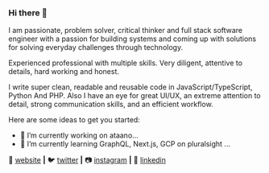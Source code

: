 ### Hi there 👋
I am passionate, problem solver, critical thinker and full stack software engineer with a passion for building systems and coming up with solutions for solving everyday challenges through technology. 

Experienced professional with multiple skills. Very diligent, attentive to details, hard working and honest.

I write super clean, readable and reusable code in JavaScript/TypeScript, Python And PHP. Also I have an eye for great UI/UX, an extreme attention to detail, strong communication skills, and an efficient workflow.

Here are some ideas to get you started:

- 🔭 I’m currently working on ataano...
- 🌱 I’m currently learning GraphQL, Next.js, GCP on pluralsight ...

🏡 [website][website] **|** 
🐦 [twitter][twitter] **|** 
📷 [instagram][instagram] **|** 
👔 [linkedin][linkedin]

[website]: https://nadralia.github.io/adralianelson/
[twitter]: https://twitter.com/FieldMarshal256
[instagram]: https://www.instagram.com/nelsonadralia/
[linkedin]: https://www.linkedin.com/in/adralia-nelson-2a956564/
